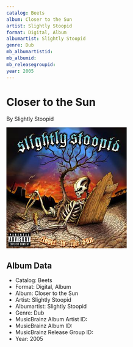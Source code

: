 ```yaml
---
catalog: Beets
album: Closer to the Sun
artist: Slightly Stoopid
format: Digital, Album
albumartist: Slightly Stoopid
genre: Dub
mb_albumartistid: 
mb_albumid: 
mb_releasegroupid: 
year: 2005
---
```


# Closer to the Sun

By Slightly Stoopid

![](../../assets/beetscovers/Slightly_Stoopid-Closer_to_the_Sun.jpg)

## Album Data

- Catalog: Beets
- Format: Digital, Album
- Album: Closer to the Sun
- Artist: Slightly Stoopid
- Albumartist: Slightly Stoopid
- Genre: Dub
- MusicBrainz Album Artist ID: 
- MusicBrainz Album ID: 
- MusicBrainz Release Group ID: 
- Year: 2005

